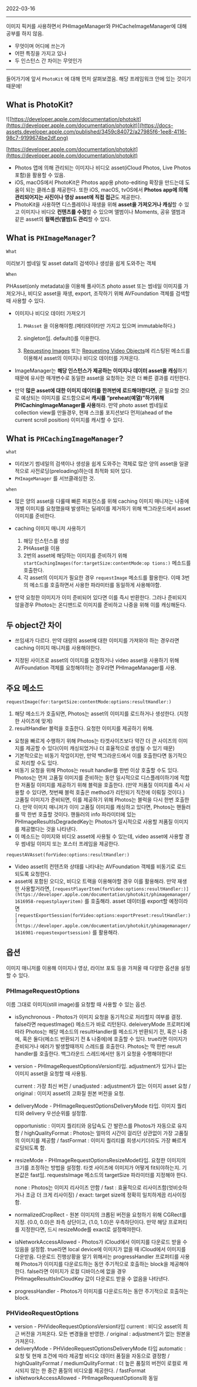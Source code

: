 2022-03-16

---
이미지 픽커를 사용하면서 PHImageManager와 PHCacheImageManager에 대해 공부를 하지 않음.

- 무엇이며 어디에 쓰는가
- 어떤 특징을 가지고 있나
- 두 인스턴스 간 차이는 무엇인가

---

들어가기에 앞서 `PhotoKit` 에 대해 먼저 살펴보겠음. 해당 프레임워크 안에 있는 것이기 때문에!

## What is PhotoKit?

![[https://developer.apple.com/documentation/photokit](https://developer.apple.com/documentation/photokit)](https://docs-assets.developer.apple.com/published/3459c84072/a27985f6-1ee8-4116-98c7-9199674be2df.png)

[https://developer.apple.com/documentation/photokit](https://developer.apple.com/documentation/photokit)

- Photos 앱에 의해 관리되는 이미지나 비디오 asset(iCloud Photos, Live Photos 포함)을 활용할 수 있음.
- iOS, macOS에서 PhotoKit은 Photos app용 photo-editing 확장을 만드는데 도움이 되는 클래스를 제공한다. 또한 iOS, macOS, tvOS에서 **Photos app에 의해 관리되어지는 사진이나 영상 asset에 직접 접근**도 제공한다.
- PhotoKit을 사용하면 디스플레이나 재생을 위해 **asset을 가져오거나 캐싱**할 수 있고 이미지나 비디오 **컨텐츠를 수정**할 수 있으며 앨범이나 Moments, 공유 앨범과 같은 asset의 **컬렉션(앨범)도 관리**할 수 있다.

## What is `PHImageManager`?

`What` 

미리보기 썸네일 및 asset data의 검색이나 생성을 쉽게 도와주는 객체

`When` 

PHAsset(only metadata)을 이용해 풀사이즈 photo asset 또는 썸네일 이미지를 가져오거나, 비디오 asset을 재생, export, 조작하기 위해 AVFoundation 객체를 검색할 때 사용할 수 있다.

- 이미지나 비디오 데이터 가져오기
    
    1) `PHAsset` 을 이용해야함.(메타데이타만 가지고 있으며 immutable하다.)
    
    2) singleton임. default()를 이용한다.
    
    3) [Requesting Images](https://developer.apple.com/documentation/photokit/phimagemanager#1656241) 또는 [Requesting Video Objects](https://developer.apple.com/documentation/photokit/phimagemanager#1656266)에 리스팅된 메소드를 이용해서 asset의 이미지나 비디오 데이터를 가져온다.
    
- ImageManager는 **해당 인스턴스가 제공하는 이미지나 데이터 asset을 캐싱**하기 때문에 유사한 매개변수로 동일한 asset을 요청하는 것은 더 빠른 결과를 리턴한다.
- 만약 **많은 asset에 대한 이미지 데이터를 한꺼번에 로드해야한다면,** 곧 필요할 것으로 예상되는 이미지를 로드함으로써 **캐시를 “preheat(예열)”하기위해 PHCachingImageManager를 사용**해라. 만약 photo asset 썸네일로 collection view를 만들경우, 현재 스크롤 포지션보다 먼저(ahead of the current scroll position) 이미지를 캐시할 수 있다.

## What is `PHCachingImageManager`?

`what`  

- 미리보기 썸네일의 검색이나 생성을 쉽게 도와주는 객체로 많은 양의 asset을 일괄적으로 사전로딩(preloading)하는데 최적화 되어 있다.
- `PHImageManager` 를 서브클래싱한 것.

`when`

- 많은 양의 asset을 다룰때 빠른 퍼포먼스를 위해 caching 이미지 매니저는 나중에 개별 이미지를 요청했을때 발생하는 딜레이를 제거하기 위해 백그라운드에서 asset 이미지를 준비한다.

- caching 이미지 매니저 사용하기
    1. 해당 인스턴스를 생성
    2. PHAsset을 이용
    3. 2번의 asset에 해당하는 이미지를 준비하기 위해 `startCachingImages(for:targetSize:contentMode:op tions:)` 메소드를 호출한다.
    4. 각 asset의 이미지가 필요한 경우 `requestImage` 메소드를 활용한다. 이때 3번의 메소드를 호출하면서 사용한 파라미터를 동일하게 사용해야함.
    
- 만약 요청한 이미지가 이미 준비되어 있다면 이를 즉시 반환한다. 그러나 준비되지 않을경우 Photos는 온디맨드로 이미지를 준비하고 나중을 위해 이를 캐싱해둔다.

## 두 object간 차이

- 쓰임새가 다르다. 만약 대량의 asset에 대한 이미지를 가져와야 하는 경우라면 caching 이미지 매니저를 사용해야한다. 

- 지정된 사이즈로 asset의 이미지를 요청하거나 video asset을 사용하기 위해 AVFoundation 객체를 요청해야하는 경우라면 PHImageManager를 사용.

## 주요 메소드

`requestImage(for:targetSize:contentMode:options:resultHandler:)`

1. 해당 메소드가 호출되면, Photos는 asset의 이미지를 로드하거나 생성한다. (지정한 사이즈에 맞게) 
2. resultHandler 블럭을 호출한다. 요청한 이미지를 제공하기 위해. 

- 요청을 빠르게 수행하기 위해 Photos는 타겟사이즈보다 약간 더 큰 사이즈의 이미지를 제공할 수 있다(이미 캐싱되었거나 더 효율적으로 생성될 수 있기 때문)
- 기본적으로는 비동기 작업이지만, 만약 백그라운드에서 이를 호출한다면 동기적으로 처리할 수도 있다.
- 비동기 요청을 위해 Photos는 result handler를 한번 이상 호출할 수도 있다. Photos는 먼저 고품질 이미지를 준비하는 동안 일시적으로 디스플레이하기에 적합한 저품질 이미지를 제공하기 위해 블럭을 호출한다. (만약 저품질 이미지를 즉시 사용할 수 있다면, 첫번째 블럭 호출은 method가 리턴되기 직전에 이뤄질 것이다.) 고품질 이미지가 준비되면, 이를 제공하기 위해 Photos는 블럭을 다시 한번 호출한다. 만약 이미지 매니저가 이미 고품질 이미지를 캐싱하고 있다면, Photos는 핸들러를 딱 한번 호출할 것이다. 핸들러의 info 파라미터에 있는 PHImageResultIsDegradedKey는 Photos가 일시적으로 사용할 저품질 이미지를 제공했다는 것을 나타낸다.
- 이 메소드는 이미지와 비디오 asset에 사용될 수 있는데, video asset에 사용할 경우 썸네일 이미지 또는 포스터 프레임을 제공한다.

`requestAVAsset(forVideo:options:resultHandler:)`

- Video asset의 컨텐츠와 상태를 나타내는 AVFoundation 객체를 비동기로 로드되도록 요청한다.
- asset에 포함된 오디오, 비디오 트랙을 이용해야할 경우 이를 활용해라. 만약 재생만 사용할거라면, `[requestPlayerItem(forVideo:options:resultHandler:)](https://developer.apple.com/documentation/photokit/phimagemanager/1616958-requestplayeritem)`
를 호출해라. asset 데이터를 export할 예정이라면 `[requestExportSession(forVideo:options:exportPreset:resultHandler:)](https://developer.apple.com/documentation/photokit/phimagemanager/1616981-requestexportsession)`
를 활용해라.

## 옵션

이미지 매니저를 이용해 이미지나 영상, 라이브 포토 등을 가져올 때 다양한 옵션을 설정할 수 있다. 

### PHImageRequestOptions

이름 그대로 이미지(still image)를 요청할 때 사용할 수 있는 옵션.

- isSynchronous - Photos가 이미지 요청을 동기적으로 처리할지 여부를 결정. false라면 requestImage() 메소드가 바로 리턴된다. deleiveryMode 프로퍼티에 따라 Photos는 해당 메소드의 resultHandler를 메소드가 반환되기 전, 혹은 나중에, 혹은 둘다(메소드 반환되기 전 & 나중에)에 호출할 수 있다. true라면 이미지가 준비되거나 에러가 발생할때까지 스레드를 호출한다. Photos는 딱 한번 result handler를 호출한다. 백그라운드 스레드에서만 동기 요청을 수행해야한다!
- version - PHImageRequestOptionsVersion타입. adjustment가 있거나 없는 이미지 asset을 요청할 때 사용됨.
    
    current : 가장 최신 버전 / unadjusted : adjustment가 없는 이미지 asset 요청 / original : 이미지 asset의 고화질 원본 버전을 요청.
    
- deliveryMode - PHImageRequestOptionsDeliveryMode 타입. 이미지 퀄리티와 delivery 우선순위를 설정함.
    
    opportunistic : 이미지 퀄리티와 응답속도 간 발란스를 Photos가 자동으로 유지함 / highQualityFormat : Photos는 얼마의 시간이 걸리던 상관없이 가장 고품질의 이미지를 제공함 / fastFormat : 이미지 퀄리티를 희생시키더라도 가장 빠르게 로딩되도록 함.
    
- resizeMode - PHImageRequestOptionsResizeMode타입. 요청한 이미지의 크기를 조정하는 방법을 설정함. 타겟 사이즈에 이미지가 어떻게 fit되야하는지. 기본값은 fast임. requestsImage 메소드의 targetSize 파라미터를 지정해야 한다.
    
    none : Photos는 이미지 리사이즈 안함 / fast : 효율적으로 리사이즈함(엇비슷하거나 조금 더 크게 리사이징) / exact: target size에 정확히 일치하게끔 리사이징함.
    
- normalizedCropRect - 원본 이미지의 크롭된 버전을 요청하기 위해 CGRect를 지정. {0.0, 0.0}은 좌측 상단이고, {1.0, 1.0}은 우측하단이다. 만약 해당 프로퍼티를 지정한다면, 드시 resizeMode를 exact로 설정해야한다.
- isNetworkAccessAllowed - Photos가 iCloud에서 이미지를 다운로드 받을 수 있음을 설정함. true라면 local device에 이미지가 없을 때 iCloud에서 이미지를 다운받음. 다운로드 진행상황을 알기 위해서는 progressHandler 프로퍼티를 사용해 Photos가 이미지를 다운로드하는 동안 주기적으로 호출하는 block을 제공해야한다. false라면 이미지가 로컬 디바이스에 없을 경우 PHImageResultIsInCloudKey 값이 다운로드 받을 수 없음을 나타낸다.
- progressHandler - Photos가 이미지를 다운로드하는 동안 주기적으로 호출하는 block.

### PHVideoRequestOptions

- version - PHVideoRequestOptionsVersion타입
current : 비디오 asset의 최근 버전을 가져온다. 모든 변경들을 반영한. / original : adjustment가 없는 원본을 가져온다.
- deliveryMode - PHVideoRequestOptionsDeliveryMode 타입
automatic : 요청 및 현재 조건에 따라 제공할 비디오 데이터 품질을 자동으로 결정함 / highQualityFormat / mediumQulityFormat : 더 높은 품질의 버전이 로컬로 캐시되지 않는 한 중간 품질의 비디오를 제공한다. / fastFormat
- isNetworkAccessAllowed - PHImageRequestOptions와 동일